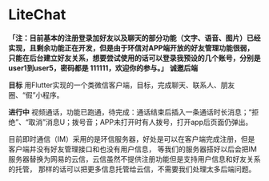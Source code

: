 # LiteChat
**「注：目前基本的注册登录加好友以及聊天的部分功能（文字、语音、图片）已经实现，且剩余功能正在开发，但是由于环信对APP端开放的好友管理功能很弱，只能在后台建立好友关系，想要尝试使用的话可以登录我预设的几个账号，分别是user1到user5，密码都是 111111，欢迎你的参与。」**
**诚邀后端**

**目标** 用Flutter实现的一个类微信客户端，目标，完成聊天、联系人、朋友圈、“假”小程序。

**进行中** 视频通话，功能已跑通，待完成：通话结束后插入一条通话时长消息；“拒绝”、“取消”消息U；拨号音；APP未打开时有人拨号，打开app后页面仍弹出。

目前即时通信（IM）采用的是环信服务器，好处是可以在客户端完成注册，但是客户端并没有好友管理接口和也没有用户信息，
等我们的服务器搭好以后会把IM服务器替换为网易的云信，云信虽然不提供注册功能但是支持用户信息和好友关系的托管，
那样的话可以把更多信息托管给云信，不需要我们处理太多后端问题。
